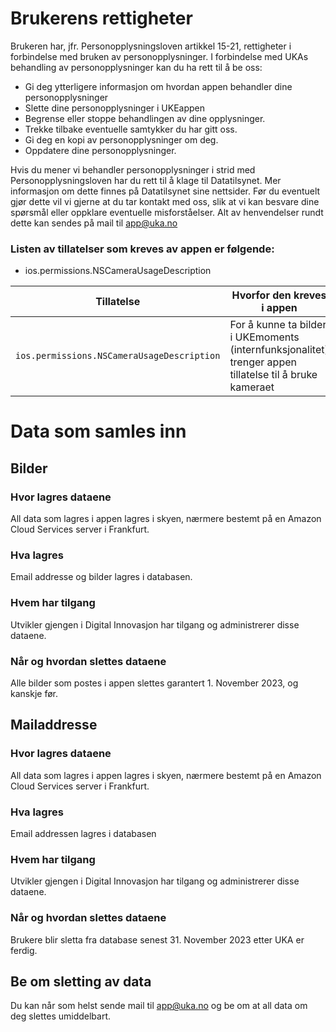 # Brukerens rettigheter

Brukeren har, jfr. Personopplysningsloven artikkel 15-21, rettigheter i forbindelse med bruken av personopplysninger. I forbindelse med UKAs behandling av personopplysninger kan du ha rett til å be oss:

- Gi deg ytterligere informasjon om hvordan appen behandler dine personopplysninger
- Slette dine personopplysninger i UKEappen
- Begrense eller stoppe behandlingen av dine opplysninger.
- Trekke tilbake eventuelle samtykker du har gitt oss.
- Gi deg en kopi av personopplysninger om deg.
- Oppdatere dine personopplysninger.

Hvis du mener vi behandler personopplysninger i strid med Personopplysningsloven har du rett til å klage til Datatilsynet. Mer informasjon om dette finnes på Datatilsynet sine nettsider. Før du eventuelt gjør dette vil vi gjerne at du tar kontakt med oss, slik at vi kan besvare dine spørsmål eller oppklare eventuelle misforståelser.
Alt av henvendelser rundt dette kan sendes på mail til app@uka.no

### Listen av tillatelser som kreves av appen er følgende:

- ios.permissions.NSCameraUsageDescription

| Tillatelse                                 | Hvorfor den kreves i appen                                                                              |
| ------------------------------------------ | ------------------------------------------------------------------------------------------------------- |
| `ios.permissions.NSCameraUsageDescription` | For å kunne ta bilder i UKEmoments (internfunksjonalitet) trenger appen tillatelse til å bruke kameraet |

# Data som samles inn

## Bilder

### Hvor lagres dataene

All data som lagres i appen lagres i skyen,
nærmere bestemt på en Amazon Cloud Services server i Frankfurt.

### Hva lagres

Email addresse og bilder lagres i databasen.

### Hvem har tilgang

Utvikler gjengen i Digital Innovasjon har tilgang og administrerer disse dataene.

### Når og hvordan slettes dataene

Alle bilder som postes i appen slettes garantert 1. November 2023, og kanskje før.

## Mailaddresse

### Hvor lagres dataene

All data som lagres i appen lagres i skyen,
nærmere bestemt på en Amazon Cloud Services server i Frankfurt.

### Hva lagres

Email addressen lagres i databasen

### Hvem har tilgang

Utvikler gjengen i Digital Innovasjon har tilgang og administrerer disse dataene.

### Når og hvordan slettes dataene

Brukere blir sletta fra database senest 31. November 2023 etter UKA er ferdig.

## Be om sletting av data

Du kan når som helst sende mail til app@uka.no og be om at all data om deg slettes umiddelbart.
